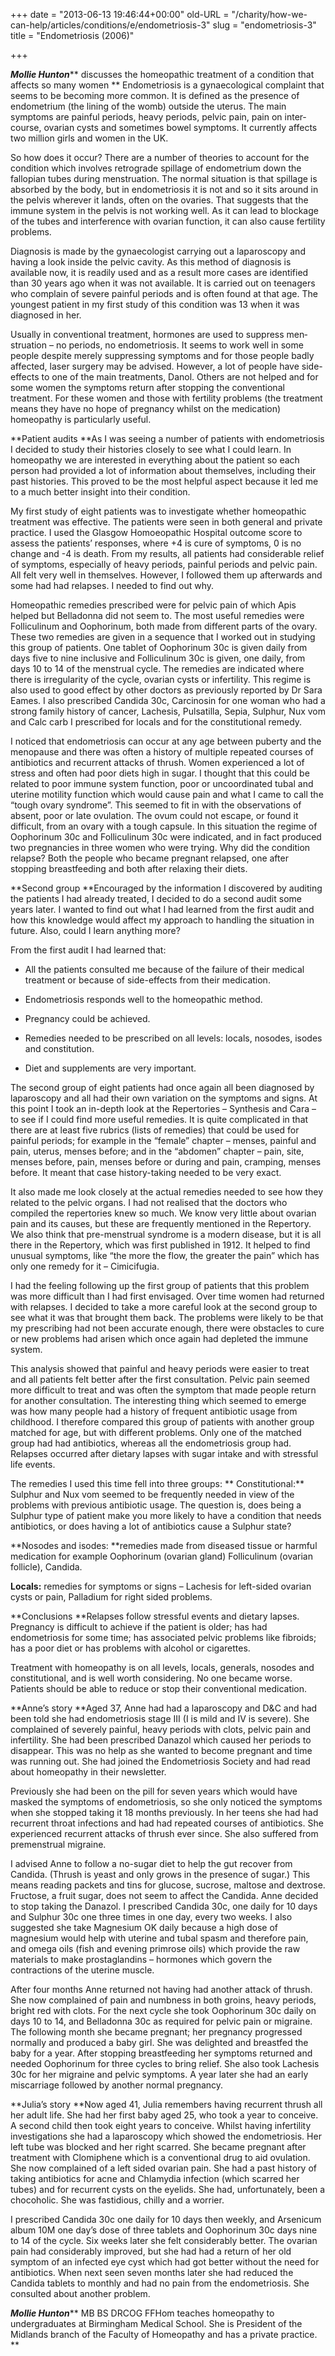 +++
date = "2013-06-13 19:46:44+00:00"
old-URL = "/charity/how-we-can-help/articles/conditions/e/endometriosis-3"
slug = "endometriosis-3"
title = "Endometriosis (2006)"

+++

_**Mollie Hunton**_** discusses the homeopathic treatment of a condition that affects so many women
**
Endometriosis is a gynaecological complaint that seems to be becom­ing more common. It is defined as the presence of endometrium (the lining of the womb) outside the uterus. The main symptoms are painful periods, heavy periods, pelvic pain, pain on inter­course, ovarian cysts and sometimes bowel symptoms. It currently affects two million girls and women in the UK.

So how does it occur? There are a number of theories to account for the condition which involves retrograde spillage of endometrium down the fallopian tubes during menstruation. The normal situation is that spillage is absorbed by the body, but in endomet­riosis it is not and so it sits around in the pelvis wherever it lands, often on the ovaries. That suggests that the immune system in the pelvis is not working well. As it can lead to blockage of the tubes and interference with ovarian function, it can also cause fertility problems.

Diagnosis is made by the gynaecol­ogist carrying out a laparoscopy and having a look inside the pelvic cavity. As this method of diagnosis is available now, it is readily used and as a result more cases are identified than 30 years ago when it was not available. It is car­ried out on teenagers who complain of severe painful periods and is often found at that age. The youngest patient in my first study of this condition was 13 when it was diagnosed in her.

Usually in conventional treatment, hormones are used to suppress men­struation – no periods, no endometrio­sis. It seems to work well in some people despite merely suppressing symptoms and for those people badly affected, laser surgery may be advised. However, a lot of people have side-effects to one of the main treatments, Danol. Others are not helped and for some women the symp­toms return after stopping the conven­tional treatment. For these women and those with fertility problems (the treat­ment means they have no hope of preg­nancy whilst on the medication) homeopathy is particularly useful.

**Patient audits
**As I was seeing a number of patients with endometriosis I decided to study their histories closely to see what I could learn. In homeopathy we are interested in everything about the patient so each person had provided a lot of informa­tion about themselves, including their past histories. This proved to be the most helpful aspect because it led me to a much better insight into their condition.

My first study of eight patients was to investigate whether homeopathic treatment was effective. The patients were seen in both general and private practice. I used the Glasgow Homoeo­pathic Hospital outcome score to assess the patients’ responses, where +4 is cure of symptoms, 0 is no change and -4 is death. From my results, all patients had considerable relief of symptoms, espe­cially of heavy periods, painful periods and pelvic pain. All felt very well in themselves. However, I followed them up afterwards and some had had relapses. I needed to find out why.

Homeopathic remedies prescribed were for pelvic pain of which Apis helped but Belladonna did not seem to. The most useful remedies were Folli­culinum and Oophorinum, both made from different parts of the ovary. These two remedies are given in a sequence that I worked out in studying this group of patients. One tablet of Oophorinum 30c is given daily from days five to nine inclusive and Folliculinum 30c is given, one daily, from days 10 to 14 of the men­strual cycle. The remedies are indicated where there is irregularity of the cycle, ovarian cysts or infertility. This regime is also used to good effect by other doc­tors as previously reported by Dr Sara Eames. I also prescribed Candida 30c, Carcinosin for one woman who had a strong family history of cancer, Lachesis, Pulsatilla, Sepia, Sulphur, Nux vom and Calc carb I prescribed for locals and for the constitutional remedy.

I noticed that endometriosis can occur at any age between puberty and the menopause and there was often a history of multiple repeated courses of antibiotics and recurrent attacks of thrush. Women experienced a lot of stress and often had poor diets high in sugar. I thought that this could be related to poor immune system function, poor or uncoordinated tubal and uterine motility function which would cause pain and what I came to call the “tough ovary syndrome”. This seemed to fit in with the observations of absent, poor or late ovulation. The ovum could not escape, or found it difficult, from an ovary with a tough capsule. In this sit­uation the regime of Oophorinum 30c and Folliculinum 30c were indicated, and in fact produced two pregnancies in three women who were trying. Why did the condition relapse? Both the people who became pregnant relapsed, one after stopping breastfeed­ing and both after relaxing their diets.

**Second group
**Encouraged by the information I dis­covered by auditing the patients I had already treated, I decided to do a second audit some years later. I wanted to find out what I had learned from the first audit and how this knowledge would affect my approach to handling the sit­uation in future. Also, could I learn any­thing more?

From the first audit I had learned that:

  * All the patients consulted me because of the failure of their medical treatment or because of side-effects from their medication.

  * Endometriosis responds well to the homeopathic method.

  * Pregnancy could be achieved.

  * Remedies needed to be prescribed on all levels: locals, nosodes, isodes and constitution.

  * Diet and supplements are very important.

The second group of eight patients had once again all been diagnosed by laparoscopy and all had their own vari­ation on the symptoms and signs. At this point I took an in-depth look at the Repertories – Synthesis and Cara – to see if I could find more useful remedies. It is quite complicated in that there are at least five rubrics (lists of remedies) that could be used for painful periods; for example in the “female” chapter – menses, painful and pain, uterus, menses before; and in the “abdomen” chapter – pain, site, menses before, pain, menses before or during and pain, cramping, menses before. It meant that case history-taking needed to be very exact.

It also made me look closely at the actual remedies needed to see how they related to the pelvic organs. I had not realised that the doctors who compiled the repertories knew so much. We know very little about ovarian pain and its causes, but these are frequently mentioned in the Repertory. We also think that pre-menstrual syndrome is a modern disease, but it is all there in the Repertory, which was first published in 1912. It helped to find unusual sym­ptoms, like “the more the flow, the greater the pain” which has only one remedy for it – Cimicifugia.

I had the feeling following up the first group of patients that this problem was more difficult than I had first envisaged. Over time women had returned with relapses. I decided to take a more care­ful look at the second group to see what it was that brought them back. The problems were likely to be that my pre­scribing had not been accurate enough, there were obstacles to cure or new problems had arisen which once again had depleted the immune system.

This analysis showed that painful and heavy periods were easier to treat and all patients felt better after the first consultation. Pelvic pain seemed more difficult to treat and was often the symp­tom that made people return for another consultation. The interesting thing which seemed to emerge was how many peo­ple had a history of frequent antibiotic usage from childhood. I therefore com­pared this group of patients with another group matched for age, but with differ­ent problems. Only one of the matched group had had antibiotics, whereas all the endometriosis group had. Relapses occurred after dietary lapses with sugar intake and with stressful life events.

The remedies I used this time fell into three groups:
**
Constitutional:** Sulphur and Nux vom seemed to be frequently needed in view of the problems with previous antibiotic usage. The question is, does being a Sulphur type of patient make you more likely to have a condition that needs antibiotics, or does having a lot of anti­biotics cause a Sulphur state?

**Nosodes and isodes: **remedies made from diseased tissue or harmful med­ication for example Oophorinum (ovar­ian gland) Folliculinum (ovarian follicle), Candida.

**Locals:** remedies for symptoms or signs – Lachesis for left-sided ovarian cysts or pain, Palladium for right sided problems.

**Conclusions
**Relapses follow stressful events and dietary lapses. Pregnancy is difficult to achieve if the patient is older; has had endometriosis for some time; has asso­ciated pelvic problems like fibroids; has a poor diet or has problems with alco­hol or cigarettes.

Treatment with homeopathy is on all levels, locals, generals, nosodes and constitutional, and is well worth con­sidering. No one became worse. Patients should be able to reduce or stop their conventional medication.

**Anne’s story
**Aged 37, Anne had had a laparoscopy and D&C and had been told she had endometriosis stage III (I is mild and IV is severe). She complained of severely painful, heavy periods with clots, pelvic pain and infertility. She had been pre­scribed Danazol which caused her peri­ods to disappear. This was no help as she wanted to become pregnant and time was running out. She had joined the Endometriosis Society and had read about homeopathy in their newsletter.

Previously she had been on the pill for seven years which would have masked the symptoms of endometrio­sis, so she only noticed the symptoms when she stopped taking it 18 months previously. In her teens she had had recurrent throat infections and had had repeated courses of antibiotics. She experienced recurrent attacks of thrush ever since. She also suffered from premen­strual migraine.

I advised Anne to follow a no-sugar diet to help the gut recover from Candida. (Thrush is yeast and only grows in the presence of sugar.) This means reading packets and tins for glu­cose, sucrose, maltose and dextrose. Fructose, a fruit sugar, does not seem to affect the Candida. Anne decided to stop taking the Danazol. I prescribed Candida 30c, one daily for 10 days and Sulphur 30c one three times in one day, every two weeks. I also suggested she take Magnesium OK daily because a high dose of magnesium would help with uterine and tubal spasm and there­fore pain, and omega oils (fish and evening primrose oils) which provide the raw materials to make prostaglandins – hormones which govern the contractions of the uterine muscle.

After four months Anne returned not having had another attack of thrush. She now complained of pain and numbness in both groins, heavy periods, bright red with clots. For the next cycle she took Oophorinum 30c daily on days 10 to 14, and Belladonna 30c as required for pelvic pain or migraine. The following month she became pregnant; her preg­nancy progressed normally and pro­duced a baby girl. She was delighted and breastfed the baby for a year. After stop­ping breastfeeding her symptoms returned and needed Oophorinum for three cycles to bring relief. She also took Lachesis 30c for her migraine and pelvic symptoms. A year later she had an early miscarriage followed by another normal pregnancy.

**Julia’s story
**Now aged 41, Julia remembers having recurrent thrush all her adult life. She had her first baby aged 25, who took a year to conceive. A second child then took eight years to conceive. Whilst hav­ing infertility investigations she had a laparoscopy which showed the endometriosis. Her left tube was blocked and her right scarred. She became preg­nant after treatment with Clomiphene which is a conventional drug to aid ovu­lation. She now complained of a left sided ovarian pain. She had a past his­tory of taking antibiotics for acne and Chlamydia infection (which scarred her tubes) and for recurrent cysts on the eye­lids. She had, unfortunately, been a chocoholic. She was fastidious, chilly and a worrier.

I prescribed Candida 30c one daily for 10 days then weekly, and Arsenicum album 10M one day’s dose of three tablets and Oophorinum 30c days nine to 14 of the cycle. Six weeks later she felt considerably better. The ovarian pain had considerably improved, but she had had a return of her old symptom of an infected eye cyst which had got better without the need for antibiotics. When next seen seven months later she had reduced the Candida tablets to monthly and had no pain from the endometriosis. She consulted about another problem.

_**Mollie Hunton**_** MB BS DRCOG FFHom teaches homeopathy to undergraduates at Birmingham Medical School. She is President of the Midlands branch of the Faculty of Homeopathy and has a private practice.
**
